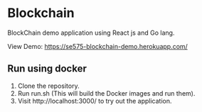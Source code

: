 # Blockchain
BlockChain demo application using React js and Go lang.

View Demo: https://se575-blockchain-demo.herokuapp.com/

## Run using docker

1. Clone the repository.
2. Run run.sh (This will build the Docker images and run them).
3. Visit http://localhost:3000/ to try out the application.

